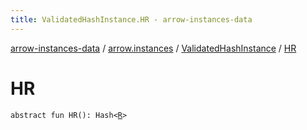 ```yaml
---
title: ValidatedHashInstance.HR - arrow-instances-data
---
```


[arrow-instances-data](../../index.html) / [arrow.instances](../index.html) / [ValidatedHashInstance](index.html) / [HR](./-h-r.html)

# HR

`abstract fun HR(): Hash<`[`R`](index.html#R)`>`